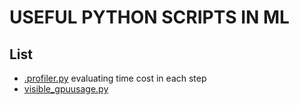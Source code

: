 # USEFUL PYTHON SCRIPTS IN ML
## List
- [.profiler.py](./profiler.py)  evaluating time cost in each step
- [visible_gpuusage.py](./visible_gpuusage.py)  
